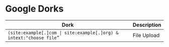 # Google Dorks

| Dork | Description |
| --- | --- |
| `(site:example[.]com \| site:example[.]org) & intext:"choose file”` | File Upload |
